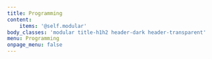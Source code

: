 ```yaml
---
title: Programming
content:
    items: '@self.modular'
body_classes: 'modular title-h1h2 header-dark header-transparent'
menu: Programming
onpage_menu: false
---
```



